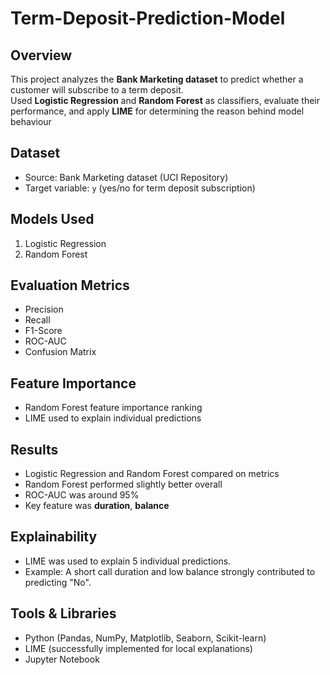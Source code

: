 # Term-Deposit-Prediction-Model
## Overview
This project analyzes the **Bank Marketing dataset** to predict whether a customer will subscribe to a term deposit.  
Used **Logistic Regression** and **Random Forest** as classifiers, evaluate their performance, and apply **LIME** for determining the reason behind model behaviour

## Dataset
- Source: Bank Marketing dataset (UCI Repository)
- Target variable: `y` (yes/no for term deposit subscription)

## Models Used
1. Logistic Regression
2. Random Forest

## Evaluation Metrics
- Precision
- Recall
- F1-Score
- ROC-AUC
- Confusion Matrix

## Feature Importance
- Random Forest feature importance ranking
- LIME used to explain individual predictions 

## Results
- Logistic Regression and Random Forest compared on metrics
- Random Forest performed slightly better overall
- ROC-AUC was around 95%
- Key feature was **duration**, **balance**

## Explainability
- LIME was used to explain 5 individual predictions.
- Example: A short call duration and low balance strongly contributed to predicting "No".

## Tools & Libraries
- Python (Pandas, NumPy, Matplotlib, Seaborn, Scikit-learn)
- LIME (successfully implemented for local explanations)
- Jupyter Notebook

